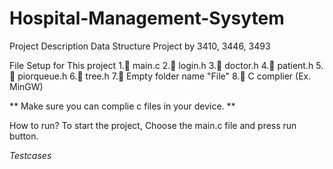 # Hospital-Management-Sysytem

Project Description
 Data Structure Project by 3410, 3446, 3493

File Setup for This project
1.📑 main.c
2.📑 login.h
3.📑 doctor.h
4.📑 patient.h
5.📑 piorqueue.h
6.📑 tree.h
7.📁 Empty folder name "File"
8.💽 C complier (Ex. MinGW)

** Make sure you can complie c files in your device. **

How to run?
    To start the project, Choose the main.c file and press run button.

_Testcases_
